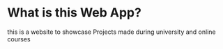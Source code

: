 # What is this Web App?
this is a website to showcase Projects made during university and online courses

